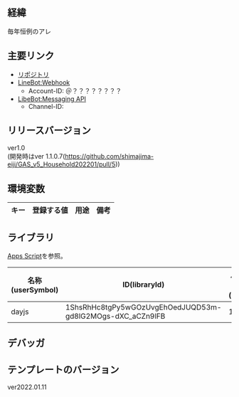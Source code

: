 ## 経緯
毎年恒例のアレ

## 主要リンク
- [リポジトリ](https://github.com/shimajima-eiji/GAS_v5_Household202201)
- [LineBot:Webhook](https://manager.line.biz/account/@？？？？？？？？/setting/messaging-api)
  - Account-ID: ＠？？？？？？？？
- [LibeBot:Messaging API](https://developers.line.biz/console/channel/？？？？？？？？？？/messaging-api)
  - Channel-ID: 

## リリースバージョン
ver1.0  
(開発時はver 1.1.0.7(https://github.com/shimajima-eiji/GAS_v5_Household202201/pull/5))

## 環境変数
|キー|登録する値|用途|備考|
|----|---------|---|----|

## ライブラリ
[Apps Script](https://github.com/shimajima-eiji/--GAS_v5_Household202201/blob/main/appsscript.json)を参照。

|名称(userSymbol)|ID(libraryId)|バージョン(version)|用途|
|---|---|---|---|
|dayjs|1ShsRhHc8tgPy5wGOzUvgEhOedJUQD53m-gd8lG2MOgs-dXC_aCZn9lFB|1||

## デバッガ

## テンプレートのバージョン
ver2022.01.11
